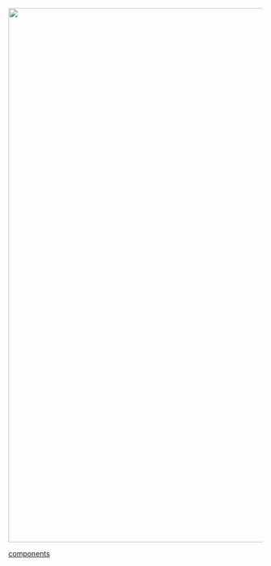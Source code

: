 <p align="center">
    <a href="https://github.com/ViktorUJ/cks"><img src="https://kubernetes.io/images/docs/components-of-kubernetes.svg" width="1900" height="1060" alt="SRE Learning Platform"/></a>
</p>

[components](https://kubernetes.io/docs/concepts/overview/components/)